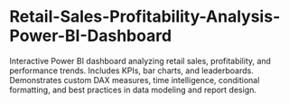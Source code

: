 # Retail-Sales-Profitability-Analysis-Power-BI-Dashboard
Interactive Power BI dashboard analyzing retail sales, profitability, and performance trends. Includes KPIs, bar charts, and leaderboards. Demonstrates custom DAX measures, time intelligence, conditional formatting, and best practices in data modeling and report design.
